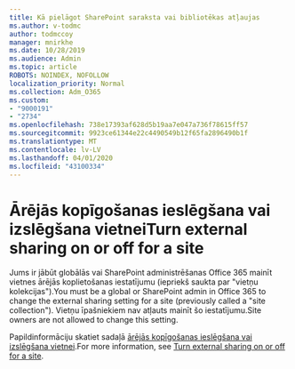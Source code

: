 ```yaml
---
title: Kā pielāgot SharePoint saraksta vai bibliotēkas atļaujas
ms.author: v-todmc
author: todmccoy
manager: mnirkhe
ms.date: 10/28/2019
ms.audience: Admin
ms.topic: article
ROBOTS: NOINDEX, NOFOLLOW
localization_priority: Normal
ms.collection: Adm_O365
ms.custom:
- "9000191"
- "2734"
ms.openlocfilehash: 738e17393af628d5b19aa7e047a736f78615ff57
ms.sourcegitcommit: 9923ce61344e22c4490549b12f65fa2896490b1f
ms.translationtype: MT
ms.contentlocale: lv-LV
ms.lasthandoff: 04/01/2020
ms.locfileid: "43100334"
---
```

# <a name="turn-external-sharing-on-or-off-for-a-site"></a><span data-ttu-id="04cfa-102">Ārējās kopīgošanas ieslēgšana vai izslēgšana vietnei</span><span class="sxs-lookup"><span data-stu-id="04cfa-102">Turn external sharing on or off for a site</span></span>

<span data-ttu-id="04cfa-103">Jums ir jābūt globālās vai SharePoint administrēšanas Office 365 mainīt vietnes ārējās koplietošanas iestatījumu (iepriekš saukta par "vietņu kolekcijas").</span><span class="sxs-lookup"><span data-stu-id="04cfa-103">You must be a global or SharePoint admin in Office 365 to change the external sharing setting for a site (previously called a "site collection").</span></span> <span data-ttu-id="04cfa-104">Vietņu īpašniekiem nav atļauts mainīt šo iestatījumu.</span><span class="sxs-lookup"><span data-stu-id="04cfa-104">Site owners are not allowed to change this setting.</span></span> 

<span data-ttu-id="04cfa-105">Papildinformāciju skatiet sadaļā [ārējās kopīgošanas ieslēgšana vai izslēgšana vietnei](https://docs.microsoft.com/sharepoint/change-external-sharing-site).</span><span class="sxs-lookup"><span data-stu-id="04cfa-105">For more information, see [Turn external sharing on or off for a site](https://docs.microsoft.com/sharepoint/change-external-sharing-site).</span></span>
